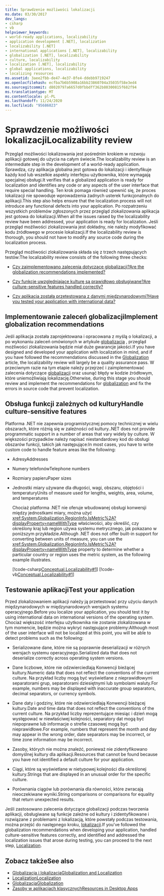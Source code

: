 ```yaml
---
title: Sprawdzenie możliwości lokalizacji
ms.date: 03/30/2017
dev_langs:
- csharp
- vb
helpviewer_keywords:
- world-ready applications, localizability
- application development [.NET], localization
- localizability [.NET]
- international applications [.NET], localizability
- globalization [.NET], localizability
- culture, localizability
- localization [.NET], localizability
- global applications, localizability
- localizing resources
ms.assetid: 3aee2fbb-de47-4e37-8fe4-ddebb9719247
ms.openlocfilehash: ecfba7b6b5908a16bb23860704a35035f58e3ed4
ms.sourcegitcommit: d8020797a6657d0fbbdff362b80300815f682f94
ms.translationtype: MT
ms.contentlocale: pl-PL
ms.lasthandoff: 11/24/2020
ms.locfileid: "95686023"
---
```

# <a name="localizability-review"></a><span data-ttu-id="c4fe4-102">Sprawdzenie możliwości lokalizacji</span><span class="sxs-lookup"><span data-stu-id="c4fe4-102">Localizability review</span></span>

<span data-ttu-id="c4fe4-103">Przegląd możliwości lokalizowania jest pośrednim krokiem w rozwoju aplikacji gotowej do użycia na całym świecie.</span><span class="sxs-lookup"><span data-stu-id="c4fe4-103">The localizability review is an intermediate step in the development of a world-ready application.</span></span> <span data-ttu-id="c4fe4-104">Sprawdza, czy aplikacja globalna jest gotowa do lokalizacji i identyfikuje każdy kod lub wszelkie aspekty interfejsu użytkownika, które wymagają specjalnej obsługi.</span><span class="sxs-lookup"><span data-stu-id="c4fe4-104">It verifies that a globalized application is ready for localization and identifies any code or any aspects of the user interface that require special handling.</span></span> <span data-ttu-id="c4fe4-105">Ten krok pomaga również upewnić się, że proces lokalizacji nie spowoduje wprowadzenia żadnych usterek funkcjonalnych do aplikacji.</span><span class="sxs-lookup"><span data-stu-id="c4fe4-105">This step also helps ensure that the localization process will not introduce any functional defects into your application.</span></span> <span data-ttu-id="c4fe4-106">Po rozpatrzeniu wszystkich problemów zgłoszonych przez przegląd zlokalizowania aplikacja jest gotowa do lokalizacji.</span><span class="sxs-lookup"><span data-stu-id="c4fe4-106">When all the issues raised by the localizability review have been addressed, your application is ready for localization.</span></span> <span data-ttu-id="c4fe4-107">Jeśli przegląd możliwości zlokalizowania jest dokładny, nie należy modyfikować kodu źródłowego w procesie lokalizacji.</span><span class="sxs-lookup"><span data-stu-id="c4fe4-107">If the localizability review is thorough, you should not have to modify any source code during the localization process.</span></span>

<span data-ttu-id="c4fe4-108">Przegląd możliwości zlokalizowania składa się z trzech następujących testów:</span><span class="sxs-lookup"><span data-stu-id="c4fe4-108">The localizability review consists of the following three checks:</span></span>

- [<span data-ttu-id="c4fe4-109">Czy zaimplementowano zalecenia dotyczące globalizacji?</span><span class="sxs-lookup"><span data-stu-id="c4fe4-109">Are the globalization recommendations implemented?</span></span>](#global)

- [<span data-ttu-id="c4fe4-110">Czy funkcje uwzględniające kulturę są prawidłowo obsługiwane?</span><span class="sxs-lookup"><span data-stu-id="c4fe4-110">Are culture-sensitive features handled correctly?</span></span>](#culture)

- [<span data-ttu-id="c4fe4-111">Czy aplikacja została przetestowana z danymi międzynarodowymi?</span><span class="sxs-lookup"><span data-stu-id="c4fe4-111">Have you tested your application with international data?</span></span>](#test)

<a name="global"></a>

## <a name="implement-globalization-recommendations"></a><span data-ttu-id="c4fe4-112">Implementowanie zaleceń globalizacji</span><span class="sxs-lookup"><span data-stu-id="c4fe4-112">Implement globalization recommendations</span></span>

<span data-ttu-id="c4fe4-113">Jeśli aplikacja została zaprojektowana i opracowana z myślą o lokalizacji, a po wykonaniu zaleceń omówionych w artykule [globalizacja](globalization.md) , przegląd możliwości zlokalizowania będzie miał duże gwarancje jakości.</span><span class="sxs-lookup"><span data-stu-id="c4fe4-113">If you have designed and developed your application with localization in mind, and if you have followed the recommendations discussed in the [Globalization](globalization.md) article, the localizability review will largely be a quality assurance pass.</span></span> <span data-ttu-id="c4fe4-114">W przeciwnym razie na tym etapie należy przejrzeć i zaimplementować zalecenia dotyczące [globalizacji](globalization.md) oraz usunąć błędy w kodzie źródłowym, które uniemożliwiają lokalizację.</span><span class="sxs-lookup"><span data-stu-id="c4fe4-114">Otherwise, during this stage you should review and implement the recommendations for [globalization](globalization.md) and fix the errors in source code that prevent localization.</span></span>

<a name="culture"></a>

## <a name="handle-culture-sensitive-features"></a><span data-ttu-id="c4fe4-115">Obsługa funkcji zależnych od kultury</span><span class="sxs-lookup"><span data-stu-id="c4fe4-115">Handle culture-sensitive features</span></span>

<span data-ttu-id="c4fe4-116">Platforma .NET nie zapewnia programistycznej pomocy technicznej w wielu obszarach, które różnią się w zależności od kultury.</span><span class="sxs-lookup"><span data-stu-id="c4fe4-116">.NET does not provide programmatic support in a number of areas that vary widely by culture.</span></span> <span data-ttu-id="c4fe4-117">W większości przypadków należy napisać niestandardowy kod do obsługi obszarów funkcji, takich jak następujące:</span><span class="sxs-lookup"><span data-stu-id="c4fe4-117">In most cases, you have to write custom code to handle feature areas like the following:</span></span>

- <span data-ttu-id="c4fe4-118">Adresy</span><span class="sxs-lookup"><span data-stu-id="c4fe4-118">Addresses</span></span>

- <span data-ttu-id="c4fe4-119">Numery telefonów</span><span class="sxs-lookup"><span data-stu-id="c4fe4-119">Telephone numbers</span></span>

- <span data-ttu-id="c4fe4-120">Rozmiary papieru</span><span class="sxs-lookup"><span data-stu-id="c4fe4-120">Paper sizes</span></span>

- <span data-ttu-id="c4fe4-121">Jednostki miary używane dla długości, wagi, obszaru, objętości i temperatury</span><span class="sxs-lookup"><span data-stu-id="c4fe4-121">Units of measure used for lengths, weights, area, volume, and temperatures</span></span>

   <span data-ttu-id="c4fe4-122">Chociaż platforma .NET nie oferuje wbudowanej obsługi konwersji między jednostkami miary, można użyć <xref:System.Globalization.RegionInfo.IsMetric%2A?displayProperty=nameWithType> właściwości, aby określić, czy określony kraj lub region używa systemu metrycznego, jak pokazano w poniższym przykładzie.</span><span class="sxs-lookup"><span data-stu-id="c4fe4-122">Although .NET does not offer built-in support for converting between units of measure, you can use the <xref:System.Globalization.RegionInfo.IsMetric%2A?displayProperty=nameWithType> property to determine whether a particular country or region uses the metric system, as the following example illustrates.</span></span>

   [!code-csharp[Conceptual.Localizability#1](../../../samples/snippets/csharp/VS_Snippets_CLR/conceptual.localizability/cs/ismetric1.cs#1)]
   [!code-vb[Conceptual.Localizability#1](../../../samples/snippets/visualbasic/VS_Snippets_CLR/conceptual.localizability/vb/ismetric1.vb#1)]

<a name="test"></a>

## <a name="test-your-application"></a><span data-ttu-id="c4fe4-123">Testowanie aplikacji</span><span class="sxs-lookup"><span data-stu-id="c4fe4-123">Test your application</span></span>

<span data-ttu-id="c4fe4-124">Przed zlokalizowaniem aplikacji należy ją przetestować przy użyciu danych międzynarodowych w międzynarodowych wersjach systemu operacyjnego.</span><span class="sxs-lookup"><span data-stu-id="c4fe4-124">Before you localize your application, you should test it by using international data on international versions of the operating system.</span></span> <span data-ttu-id="c4fe4-125">Chociaż większość interfejsu użytkownika nie zostanie zlokalizowana w tym momencie, będzie można wykryć następujące problemy:</span><span class="sxs-lookup"><span data-stu-id="c4fe4-125">Although most of the user interface will not be localized at this point, you will be able to detect problems such as the following:</span></span>

- <span data-ttu-id="c4fe4-126">Serializowane dane, które nie są poprawnie deserializacji w różnych wersjach systemu operacyjnego.</span><span class="sxs-lookup"><span data-stu-id="c4fe4-126">Serialized data that does not deserialize correctly across operating system versions.</span></span>

- <span data-ttu-id="c4fe4-127">Dane liczbowe, które nie odzwierciedlają Konwencji bieżącej kultury.</span><span class="sxs-lookup"><span data-stu-id="c4fe4-127">Numeric data that does not reflect the conventions of the current culture.</span></span> <span data-ttu-id="c4fe4-128">Na przykład liczby mogą być wyświetlane z nieprawidłowymi separatorami grup, separatorami dziesiętnymi lub symbolami waluty.</span><span class="sxs-lookup"><span data-stu-id="c4fe4-128">For example, numbers may be displayed with inaccurate group separators, decimal separators, or currency symbols.</span></span>

- <span data-ttu-id="c4fe4-129">Dane daty i godziny, które nie odzwierciedlają Konwencji bieżącej kultury.</span><span class="sxs-lookup"><span data-stu-id="c4fe4-129">Date and time data that does not reflect the conventions of the current culture.</span></span> <span data-ttu-id="c4fe4-130">Na przykład liczby reprezentujące miesiąc i dzień mogą występować w niewłaściwej kolejności, separatory dat mogą być niepoprawne lub informacje o strefie czasowej mogą być nieprawidłowe.</span><span class="sxs-lookup"><span data-stu-id="c4fe4-130">For example, numbers that represent the month and day may appear in the wrong order, date separators may be incorrect, or time zone information may be incorrect.</span></span>

- <span data-ttu-id="c4fe4-131">Zasoby, których nie można znaleźć, ponieważ nie zidentyfikowano domyślnej kultury dla aplikacji.</span><span class="sxs-lookup"><span data-stu-id="c4fe4-131">Resources that cannot be found because you have not identified a default culture for your application.</span></span>

- <span data-ttu-id="c4fe4-132">Ciągi, które są wyświetlane w nietypowej kolejności dla określonej kultury.</span><span class="sxs-lookup"><span data-stu-id="c4fe4-132">Strings that are displayed in an unusual order for the specific culture.</span></span>

- <span data-ttu-id="c4fe4-133">Porównania ciągów lub porównania dla równości, które zwracają nieoczekiwane wyniki.</span><span class="sxs-lookup"><span data-stu-id="c4fe4-133">String comparisons or comparisons for equality that return unexpected results.</span></span>

<span data-ttu-id="c4fe4-134">Jeśli zastosowano zalecenia dotyczące globalizacji podczas tworzenia aplikacji, obsługiwane są funkcje zależne od kultury i zidentyfikowane i rozwiązane z problemami z lokalizacją, które powstały podczas testowania, można przejść do następnego kroku, [lokalizacji](localization.md).</span><span class="sxs-lookup"><span data-stu-id="c4fe4-134">If you've followed the globalization recommendations when developing your application, handled culture-sensitive features correctly, and identified and addressed the localization issues that arose during testing, you can proceed to the next step, [Localization](localization.md).</span></span>

## <a name="see-also"></a><span data-ttu-id="c4fe4-135">Zobacz także</span><span class="sxs-lookup"><span data-stu-id="c4fe4-135">See also</span></span>

- [<span data-ttu-id="c4fe4-136">Globalizacja i lokalizacja</span><span class="sxs-lookup"><span data-stu-id="c4fe4-136">Globalization and Localization</span></span>](index.md)
- [<span data-ttu-id="c4fe4-137">Localization</span><span class="sxs-lookup"><span data-stu-id="c4fe4-137">Localization</span></span>](localization.md)
- [<span data-ttu-id="c4fe4-138">Globalizacja</span><span class="sxs-lookup"><span data-stu-id="c4fe4-138">Globalization</span></span>](globalization.md)
- [<span data-ttu-id="c4fe4-139">Zasoby w aplikacjach klasycznych</span><span class="sxs-lookup"><span data-stu-id="c4fe4-139">Resources in Desktop Apps</span></span>](../../framework/resources/index.md)
